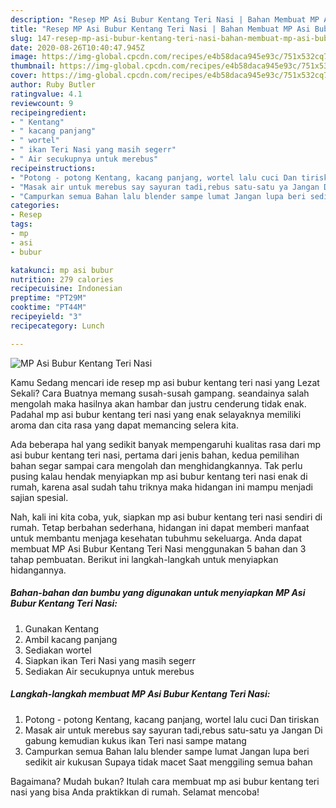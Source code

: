 ```yaml
---
description: "Resep MP Asi Bubur Kentang Teri Nasi | Bahan Membuat MP Asi Bubur Kentang Teri Nasi Yang Enak Dan Lezat"
title: "Resep MP Asi Bubur Kentang Teri Nasi | Bahan Membuat MP Asi Bubur Kentang Teri Nasi Yang Enak Dan Lezat"
slug: 147-resep-mp-asi-bubur-kentang-teri-nasi-bahan-membuat-mp-asi-bubur-kentang-teri-nasi-yang-enak-dan-lezat
date: 2020-08-26T10:40:47.945Z
image: https://img-global.cpcdn.com/recipes/e4b58daca945e93c/751x532cq70/mp-asi-bubur-kentang-teri-nasi-foto-resep-utama.jpg
thumbnail: https://img-global.cpcdn.com/recipes/e4b58daca945e93c/751x532cq70/mp-asi-bubur-kentang-teri-nasi-foto-resep-utama.jpg
cover: https://img-global.cpcdn.com/recipes/e4b58daca945e93c/751x532cq70/mp-asi-bubur-kentang-teri-nasi-foto-resep-utama.jpg
author: Ruby Butler
ratingvalue: 4.1
reviewcount: 9
recipeingredient:
- " Kentang"
- " kacang panjang"
- " wortel"
- " ikan Teri Nasi yang masih segerr"
- " Air secukupnya untuk merebus"
recipeinstructions:
- "Potong - potong Kentang, kacang panjang, wortel lalu cuci Dan tiriskan"
- "Masak air untuk merebus say sayuran tadi,rebus satu-satu ya Jangan Di gabung kemudian kukus ikan Teri nasi sampe matang"
- "Campurkan semua Bahan lalu blender sampe lumat Jangan lupa beri sedikit air kukusan Supaya tidak macet Saat menggiling semua bahan"
categories:
- Resep
tags:
- mp
- asi
- bubur

katakunci: mp asi bubur 
nutrition: 279 calories
recipecuisine: Indonesian
preptime: "PT29M"
cooktime: "PT44M"
recipeyield: "3"
recipecategory: Lunch

---
```



![MP Asi Bubur Kentang Teri Nasi](https://img-global.cpcdn.com/recipes/e4b58daca945e93c/751x532cq70/mp-asi-bubur-kentang-teri-nasi-foto-resep-utama.jpg)

Kamu Sedang mencari ide resep mp asi bubur kentang teri nasi yang Lezat Sekali? Cara Buatnya memang susah-susah gampang. seandainya salah mengolah maka hasilnya akan hambar dan justru cenderung tidak enak. Padahal mp asi bubur kentang teri nasi yang enak selayaknya memiliki aroma dan cita rasa yang dapat memancing selera kita.



Ada beberapa hal yang sedikit banyak mempengaruhi kualitas rasa dari mp asi bubur kentang teri nasi, pertama dari jenis bahan, kedua pemilihan bahan segar sampai cara mengolah dan menghidangkannya. Tak perlu pusing kalau hendak menyiapkan mp asi bubur kentang teri nasi enak di rumah, karena asal sudah tahu triknya maka hidangan ini mampu menjadi sajian spesial.


Nah, kali ini kita coba, yuk, siapkan mp asi bubur kentang teri nasi sendiri di rumah. Tetap berbahan sederhana, hidangan ini dapat memberi manfaat untuk membantu menjaga kesehatan tubuhmu sekeluarga. Anda dapat membuat MP Asi Bubur Kentang Teri Nasi menggunakan 5 bahan dan 3 tahap pembuatan. Berikut ini langkah-langkah untuk menyiapkan hidangannya.

<!--inarticleads1-->

##### Bahan-bahan dan bumbu yang digunakan untuk menyiapkan MP Asi Bubur Kentang Teri Nasi:

1. Gunakan  Kentang
1. Ambil  kacang panjang
1. Sediakan  wortel
1. Siapkan  ikan Teri Nasi yang masih segerr
1. Sediakan  Air secukupnya untuk merebus




<!--inarticleads2-->

##### Langkah-langkah membuat MP Asi Bubur Kentang Teri Nasi:

1. Potong - potong Kentang, kacang panjang, wortel lalu cuci Dan tiriskan
1. Masak air untuk merebus say sayuran tadi,rebus satu-satu ya Jangan Di gabung kemudian kukus ikan Teri nasi sampe matang
1. Campurkan semua Bahan lalu blender sampe lumat Jangan lupa beri sedikit air kukusan Supaya tidak macet Saat menggiling semua bahan




Bagaimana? Mudah bukan? Itulah cara membuat mp asi bubur kentang teri nasi yang bisa Anda praktikkan di rumah. Selamat mencoba!
